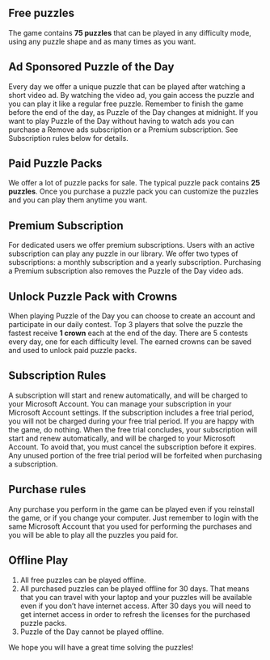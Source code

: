 ## Free puzzles

The game contains **75 puzzles** that can be played in any difficulty mode, using any puzzle shape and as many times as you want.

## Ad Sponsored Puzzle of the Day

Every day we offer a unique puzzle that can be played after watching a short video ad. By watching the video ad, you gain access the puzzle and you can play it like a regular free puzzle. Remember to finish the game before the end of the day, as Puzzle of the Day changes at midnight.
If you want to play Puzzle of the Day without having to watch ads you can purchase a Remove ads subscription or a Premium subscription. See Subscription rules below for details.

## Paid Puzzle Packs

We offer a lot of puzzle packs for sale. The typical puzzle pack contains **25 puzzles**. Once you purchase a puzzle pack you can customize the puzzles and you can play them anytime you want.

## Premium Subscription

For dedicated users we offer premium subscriptions. Users with an active subscription can play any puzzle in our library. We offer two types of subscriptions: a monthly subscription and a yearly subscription.
Purchasing a Premium subscription also removes the Puzzle of the Day video ads.

## Unlock Puzzle Pack with Crowns

When playing Puzzle of the Day you can choose to create an account and participate in our daily contest. Top 3 players that solve the puzzle the fastest receive **1 crown** each at the end of the day. There are 5 contests every day, one for each difficulty level. The earned crowns can be saved and used to unlock paid puzzle packs.

## Subscription Rules

A subscription will start and renew automatically, and will be charged to your Microsoft Account. You can manage your subscription in your Microsoft Account settings. If the subscription includes a free trial period, you will not be charged during your free trial period. If you are happy with the game, do nothing. When the free trial concludes, your subscription will start and renew automatically, and will be charged to your Microsoft Account. To avoid that, you must cancel the subscription before it expires. Any unused portion of the free trial period will be forfeited when purchasing a subscription.

## Purchase rules

Any purchase you perform in the game can be played even if you reinstall the game, or if you change your computer. Just remember to login with the same Microsoft Account that you used for performing the purchases and you will be able to play all the puzzles you paid for.

## Offline Play

1. All free puzzles can be played offline.
1. All purchased puzzles can be played offline for 30 days. That means that you can travel with your laptop and your puzzles will be available even if you don’t have internet access. After 30 days you will need to get internet access in order to refresh the licenses for the purchased puzzle packs.
1. Puzzle of the Day cannot be played offline.

We hope you will have a great time solving the puzzles!
